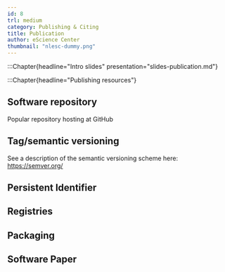 ```yaml
---
id: 8
trl: medium
category: Publishing & Citing
title: Publication
author: eScience Center
thumbnail: "nlesc-dummy.png"
---
```


:::Chapter{headline="Intro slides" presentation="slides-publication.md"}

:::Chapter{headline="Publishing resources"}

## Software repository
Popular repository hosting at GitHub
## Tag/semantic versioning
See a description of the semantic versioning scheme here: <https://semver.org/>
## Persistent Identifier
## Registries
## Packaging
## Software Paper


